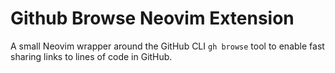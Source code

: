 # Github Browse Neovim Extension

A small Neovim wrapper around the GitHub CLI `gh browse` tool to enable fast sharing links to lines of code in GitHub.
